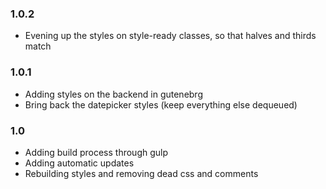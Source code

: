 ### 1.0.2
* Evening up the styles on style-ready classes, so that halves and thirds match

### 1.0.1
* Adding styles on the backend in gutenebrg
* Bring back the datepicker styles (keep everything else dequeued)

### 1.0
* Adding build process through gulp
* Adding automatic updates
* Rebuilding styles and removing dead css and comments

